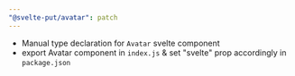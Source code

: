 ```yaml
---
"@svelte-put/avatar": patch
---
```


- Manual type declaration for `Avatar` svelte component
- export Avatar component in `index.js` & set "svelte" prop accordingly in `package.json`
